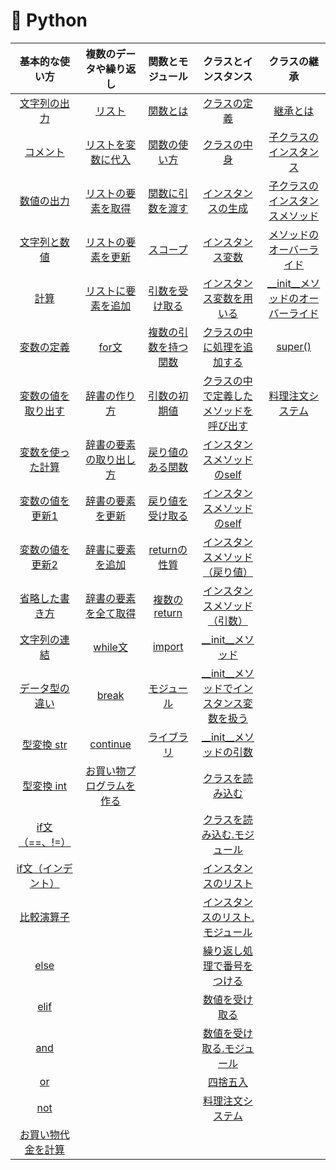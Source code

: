 # :snake: Python


|基本的な使い方|複数のデータや繰り返し|関数とモジュール|クラスとインスタンス|クラスの継承|
| :--: | :--: | :--: | :--: | :--:|
|[文字列の出力](https://github.com/aocattleya/HelloPython/blob/master/1_Python%E3%81%AE%E5%9F%BA%E6%9C%AC%E7%9A%84%E3%81%AA%E4%BD%BF%E3%81%84%E6%96%B9/Python01.py)|[リスト](https://github.com/aocattleya/HelloPython/blob/master/2_%E8%A4%87%E6%95%B0%E3%81%AE%E3%83%87%E3%83%BC%E3%82%BF%E3%82%84%E7%B9%B0%E3%82%8A%E8%BF%94%E3%81%97%E5%87%A6%E7%90%86/Python01.py)|[関数とは](https://github.com/aocattleya/HelloPython/blob/master/3_%E9%96%A2%E6%95%B0%E3%81%A8%E3%83%A2%E3%82%B8%E3%83%A5%E3%83%BC%E3%83%AB/Python01.py)|[クラスの定義](https://github.com/aocattleya/HelloPython/blob/master/4_%E3%82%AF%E3%83%A9%E3%82%B9%E3%81%A8%E3%82%A4%E3%83%B3%E3%82%B9%E3%82%BF%E3%83%B3%E3%82%B9/Python01.py)|[継承とは](https://github.com/aocattleya/HelloPython/blob/master/5_%E3%82%AF%E3%83%A9%E3%82%B9%E3%81%AE%E7%B6%99%E6%89%BF/Python01.py)|
|[コメント](https://github.com/aocattleya/HelloPython/blob/master/1_Python%E3%81%AE%E5%9F%BA%E6%9C%AC%E7%9A%84%E3%81%AA%E4%BD%BF%E3%81%84%E6%96%B9/Python02.py)|[リストを変数に代入](https://github.com/aocattleya/HelloPython/blob/master/2_%E8%A4%87%E6%95%B0%E3%81%AE%E3%83%87%E3%83%BC%E3%82%BF%E3%82%84%E7%B9%B0%E3%82%8A%E8%BF%94%E3%81%97%E5%87%A6%E7%90%86/Python02.py)|[関数の使い方](https://github.com/aocattleya/HelloPython/blob/master/3_%E9%96%A2%E6%95%B0%E3%81%A8%E3%83%A2%E3%82%B8%E3%83%A5%E3%83%BC%E3%83%AB/Python02.py)|[クラスの中身](https://github.com/aocattleya/HelloPython/blob/master/4_%E3%82%AF%E3%83%A9%E3%82%B9%E3%81%A8%E3%82%A4%E3%83%B3%E3%82%B9%E3%82%BF%E3%83%B3%E3%82%B9/Python02.py)|[子クラスのインスタンス](https://github.com/aocattleya/HelloPython/tree/master/5_%E3%82%AF%E3%83%A9%E3%82%B9%E3%81%AE%E7%B6%99%E6%89%BF/Python02)|
|[数値の出力](https://github.com/aocattleya/HelloPython/blob/master/1_Python%E3%81%AE%E5%9F%BA%E6%9C%AC%E7%9A%84%E3%81%AA%E4%BD%BF%E3%81%84%E6%96%B9/Python03.py)|[リストの要素を取得](https://github.com/aocattleya/HelloPython/blob/master/2_%E8%A4%87%E6%95%B0%E3%81%AE%E3%83%87%E3%83%BC%E3%82%BF%E3%82%84%E7%B9%B0%E3%82%8A%E8%BF%94%E3%81%97%E5%87%A6%E7%90%86/Python03.py)|[関数に引数を渡す](https://github.com/aocattleya/HelloPython/blob/master/3_%E9%96%A2%E6%95%B0%E3%81%A8%E3%83%A2%E3%82%B8%E3%83%A5%E3%83%BC%E3%83%AB/Python03.py)|[インスタンスの生成](https://github.com/aocattleya/HelloPython/blob/master/4_%E3%82%AF%E3%83%A9%E3%82%B9%E3%81%A8%E3%82%A4%E3%83%B3%E3%82%B9%E3%82%BF%E3%83%B3%E3%82%B9/Python03.py)|[子クラスのインスタンスメソッド](https://github.com/aocattleya/HelloPython/tree/master/5_%E3%82%AF%E3%83%A9%E3%82%B9%E3%81%AE%E7%B6%99%E6%89%BF/Python03)|
|[文字列と数値](https://github.com/aocattleya/HelloPython/blob/master/1_Python%E3%81%AE%E5%9F%BA%E6%9C%AC%E7%9A%84%E3%81%AA%E4%BD%BF%E3%81%84%E6%96%B9/Python04.py)|[リストの要素を更新](https://github.com/aocattleya/HelloPython/blob/master/2_%E8%A4%87%E6%95%B0%E3%81%AE%E3%83%87%E3%83%BC%E3%82%BF%E3%82%84%E7%B9%B0%E3%82%8A%E8%BF%94%E3%81%97%E5%87%A6%E7%90%86/Python04.py)|[スコープ](https://github.com/aocattleya/HelloPython/blob/master/3_%E9%96%A2%E6%95%B0%E3%81%A8%E3%83%A2%E3%82%B8%E3%83%A5%E3%83%BC%E3%83%AB/Python04.py)|[インスタンス変数](https://github.com/aocattleya/HelloPython/blob/master/4_%E3%82%AF%E3%83%A9%E3%82%B9%E3%81%A8%E3%82%A4%E3%83%B3%E3%82%B9%E3%82%BF%E3%83%B3%E3%82%B9/Python04.py)|[メソッドのオーバーライド](https://github.com/aocattleya/HelloPython/tree/master/5_%E3%82%AF%E3%83%A9%E3%82%B9%E3%81%AE%E7%B6%99%E6%89%BF/Python04)|
|[計算](https://github.com/aocattleya/HelloPython/blob/master/1_Python%E3%81%AE%E5%9F%BA%E6%9C%AC%E7%9A%84%E3%81%AA%E4%BD%BF%E3%81%84%E6%96%B9/Python05.py)|[リストに要素を追加](https://github.com/aocattleya/HelloPython/blob/master/2_%E8%A4%87%E6%95%B0%E3%81%AE%E3%83%87%E3%83%BC%E3%82%BF%E3%82%84%E7%B9%B0%E3%82%8A%E8%BF%94%E3%81%97%E5%87%A6%E7%90%86/Python05.py)|[引数を受け取る](https://github.com/aocattleya/HelloPython/blob/master/3_%E9%96%A2%E6%95%B0%E3%81%A8%E3%83%A2%E3%82%B8%E3%83%A5%E3%83%BC%E3%83%AB/Python05.py)|[インスタンス変数を用いる](https://github.com/aocattleya/HelloPython/blob/master/4_%E3%82%AF%E3%83%A9%E3%82%B9%E3%81%A8%E3%82%A4%E3%83%B3%E3%82%B9%E3%82%BF%E3%83%B3%E3%82%B9/Python05.py)|[__init__メソッドのオーバーライド](https://github.com/aocattleya/HelloPython/tree/master/5_%E3%82%AF%E3%83%A9%E3%82%B9%E3%81%AE%E7%B6%99%E6%89%BF/Python05)|
|[変数の定義](https://github.com/aocattleya/HelloPython/blob/master/1_Python%E3%81%AE%E5%9F%BA%E6%9C%AC%E7%9A%84%E3%81%AA%E4%BD%BF%E3%81%84%E6%96%B9/Python06.py)|[for文](https://github.com/aocattleya/HelloPython/blob/master/2_%E8%A4%87%E6%95%B0%E3%81%AE%E3%83%87%E3%83%BC%E3%82%BF%E3%82%84%E7%B9%B0%E3%82%8A%E8%BF%94%E3%81%97%E5%87%A6%E7%90%86/Python06.py)|[複数の引数を持つ関数](https://github.com/aocattleya/HelloPython/blob/master/3_%E9%96%A2%E6%95%B0%E3%81%A8%E3%83%A2%E3%82%B8%E3%83%A5%E3%83%BC%E3%83%AB/Python06.py)|[クラスの中に処理を追加する](https://github.com/aocattleya/HelloPython/blob/master/4_%E3%82%AF%E3%83%A9%E3%82%B9%E3%81%A8%E3%82%A4%E3%83%B3%E3%82%B9%E3%82%BF%E3%83%B3%E3%82%B9/Python06.py)|[super()](https://github.com/aocattleya/HelloPython/tree/master/5_%E3%82%AF%E3%83%A9%E3%82%B9%E3%81%AE%E7%B6%99%E6%89%BF/Python06)|
|[変数の値を取り出す](https://github.com/aocattleya/HelloPython/blob/master/1_Python%E3%81%AE%E5%9F%BA%E6%9C%AC%E7%9A%84%E3%81%AA%E4%BD%BF%E3%81%84%E6%96%B9/Python07.py)|[辞書の作り方](https://github.com/aocattleya/HelloPython/blob/master/2_%E8%A4%87%E6%95%B0%E3%81%AE%E3%83%87%E3%83%BC%E3%82%BF%E3%82%84%E7%B9%B0%E3%82%8A%E8%BF%94%E3%81%97%E5%87%A6%E7%90%86/Python07.py)|[引数の初期値](https://github.com/aocattleya/HelloPython/blob/master/3_%E9%96%A2%E6%95%B0%E3%81%A8%E3%83%A2%E3%82%B8%E3%83%A5%E3%83%BC%E3%83%AB/Python07.py)|[クラスの中で定義したメソッドを呼び出す](https://github.com/aocattleya/HelloPython/blob/master/4_%E3%82%AF%E3%83%A9%E3%82%B9%E3%81%A8%E3%82%A4%E3%83%B3%E3%82%B9%E3%82%BF%E3%83%B3%E3%82%B9/Python07.py)|[料理注文システム](https://github.com/aocattleya/HelloPython/tree/master/5_%E3%82%AF%E3%83%A9%E3%82%B9%E3%81%AE%E7%B6%99%E6%89%BF/Python07)|
|[変数を使った計算](https://github.com/aocattleya/HelloPython/blob/master/1_Python%E3%81%AE%E5%9F%BA%E6%9C%AC%E7%9A%84%E3%81%AA%E4%BD%BF%E3%81%84%E6%96%B9/Python08.py)|[辞書の要素の取り出し方](https://github.com/aocattleya/HelloPython/blob/master/2_%E8%A4%87%E6%95%B0%E3%81%AE%E3%83%87%E3%83%BC%E3%82%BF%E3%82%84%E7%B9%B0%E3%82%8A%E8%BF%94%E3%81%97%E5%87%A6%E7%90%86/Python08.py)|[戻り値のある関数](https://github.com/aocattleya/HelloPython/blob/master/3_%E9%96%A2%E6%95%B0%E3%81%A8%E3%83%A2%E3%82%B8%E3%83%A5%E3%83%BC%E3%83%AB/Python08.py)|[インスタンスメソッドのself](https://github.com/aocattleya/HelloPython/blob/master/4_%E3%82%AF%E3%83%A9%E3%82%B9%E3%81%A8%E3%82%A4%E3%83%B3%E3%82%B9%E3%82%BF%E3%83%B3%E3%82%B9/Python08.py)|
|[変数の値を更新1](https://github.com/aocattleya/HelloPython/blob/master/1_Python%E3%81%AE%E5%9F%BA%E6%9C%AC%E7%9A%84%E3%81%AA%E4%BD%BF%E3%81%84%E6%96%B9/Python09.py)|[辞書の要素を更新](https://github.com/aocattleya/HelloPython/blob/master/2_%E8%A4%87%E6%95%B0%E3%81%AE%E3%83%87%E3%83%BC%E3%82%BF%E3%82%84%E7%B9%B0%E3%82%8A%E8%BF%94%E3%81%97%E5%87%A6%E7%90%86/Python09.py)|[戻り値を受け取る](https://github.com/aocattleya/HelloPython/blob/master/3_%E9%96%A2%E6%95%B0%E3%81%A8%E3%83%A2%E3%82%B8%E3%83%A5%E3%83%BC%E3%83%AB/Python09.py)|[インスタンスメソッドのself](https://github.com/aocattleya/HelloPython/blob/master/4_%E3%82%AF%E3%83%A9%E3%82%B9%E3%81%A8%E3%82%A4%E3%83%B3%E3%82%B9%E3%82%BF%E3%83%B3%E3%82%B9/Python09.py)|
|[変数の値を更新2](https://github.com/aocattleya/HelloPython/blob/master/1_Python%E3%81%AE%E5%9F%BA%E6%9C%AC%E7%9A%84%E3%81%AA%E4%BD%BF%E3%81%84%E6%96%B9/Python10.py)|[辞書に要素を追加](https://github.com/aocattleya/HelloPython/blob/master/2_%E8%A4%87%E6%95%B0%E3%81%AE%E3%83%87%E3%83%BC%E3%82%BF%E3%82%84%E7%B9%B0%E3%82%8A%E8%BF%94%E3%81%97%E5%87%A6%E7%90%86/Python10.py)|[returnの性質](https://github.com/aocattleya/HelloPython/blob/master/3_%E9%96%A2%E6%95%B0%E3%81%A8%E3%83%A2%E3%82%B8%E3%83%A5%E3%83%BC%E3%83%AB/Python10.py)|[インスタンスメソッド（戻り値）](https://github.com/aocattleya/HelloPython/blob/master/4_%E3%82%AF%E3%83%A9%E3%82%B9%E3%81%A8%E3%82%A4%E3%83%B3%E3%82%B9%E3%82%BF%E3%83%B3%E3%82%B9/Python10.py)|
|[省略した書き方](https://github.com/aocattleya/HelloPython/blob/master/1_Python%E3%81%AE%E5%9F%BA%E6%9C%AC%E7%9A%84%E3%81%AA%E4%BD%BF%E3%81%84%E6%96%B9/Python11.py)|[辞書の要素を全て取得](https://github.com/aocattleya/HelloPython/blob/master/2_%E8%A4%87%E6%95%B0%E3%81%AE%E3%83%87%E3%83%BC%E3%82%BF%E3%82%84%E7%B9%B0%E3%82%8A%E8%BF%94%E3%81%97%E5%87%A6%E7%90%86/Python11.py)|[複数のreturn](https://github.com/aocattleya/HelloPython/blob/master/3_%E9%96%A2%E6%95%B0%E3%81%A8%E3%83%A2%E3%82%B8%E3%83%A5%E3%83%BC%E3%83%AB/Python11.py)|[インスタンスメソッド（引数）](https://github.com/aocattleya/HelloPython/blob/master/4_%E3%82%AF%E3%83%A9%E3%82%B9%E3%81%A8%E3%82%A4%E3%83%B3%E3%82%B9%E3%82%BF%E3%83%B3%E3%82%B9/Python11.py)|
|[文字列の連結](https://github.com/aocattleya/HelloPython/blob/master/1_Python%E3%81%AE%E5%9F%BA%E6%9C%AC%E7%9A%84%E3%81%AA%E4%BD%BF%E3%81%84%E6%96%B9/Python12.py)|[while文](https://github.com/aocattleya/HelloPython/blob/master/2_%E8%A4%87%E6%95%B0%E3%81%AE%E3%83%87%E3%83%BC%E3%82%BF%E3%82%84%E7%B9%B0%E3%82%8A%E8%BF%94%E3%81%97%E5%87%A6%E7%90%86/Python12.py)|[import](https://github.com/aocattleya/HelloPython/blob/master/3_%E9%96%A2%E6%95%B0%E3%81%A8%E3%83%A2%E3%82%B8%E3%83%A5%E3%83%BC%E3%83%AB/Python12.py)|[__init__メソッド](https://github.com/aocattleya/HelloPython/blob/master/4_%E3%82%AF%E3%83%A9%E3%82%B9%E3%81%A8%E3%82%A4%E3%83%B3%E3%82%B9%E3%82%BF%E3%83%B3%E3%82%B9/Python12.py)|
|[データ型の違い](https://github.com/aocattleya/HelloPython/blob/master/1_Python%E3%81%AE%E5%9F%BA%E6%9C%AC%E7%9A%84%E3%81%AA%E4%BD%BF%E3%81%84%E6%96%B9/Python13.py)|[break](https://github.com/aocattleya/HelloPython/blob/master/2_%E8%A4%87%E6%95%B0%E3%81%AE%E3%83%87%E3%83%BC%E3%82%BF%E3%82%84%E7%B9%B0%E3%82%8A%E8%BF%94%E3%81%97%E5%87%A6%E7%90%86/Python13.py)|[モジュール](https://github.com/aocattleya/HelloPython/blob/master/3_%E9%96%A2%E6%95%B0%E3%81%A8%E3%83%A2%E3%82%B8%E3%83%A5%E3%83%BC%E3%83%AB/python12utils.py)|[__init__メソッドでインスタンス変数を扱う](https://github.com/aocattleya/HelloPython/blob/master/4_%E3%82%AF%E3%83%A9%E3%82%B9%E3%81%A8%E3%82%A4%E3%83%B3%E3%82%B9%E3%82%BF%E3%83%B3%E3%82%B9/Python13.py)|
|[型変換 str](https://github.com/aocattleya/HelloPython/blob/master/1_Python%E3%81%AE%E5%9F%BA%E6%9C%AC%E7%9A%84%E3%81%AA%E4%BD%BF%E3%81%84%E6%96%B9/Python14.py)|[continue](https://github.com/aocattleya/HelloPython/blob/master/2_%E8%A4%87%E6%95%B0%E3%81%AE%E3%83%87%E3%83%BC%E3%82%BF%E3%82%84%E7%B9%B0%E3%82%8A%E8%BF%94%E3%81%97%E5%87%A6%E7%90%86/Python14.py)|[ライブラリ](https://github.com/aocattleya/HelloPython/blob/master/3_関数とモジュール/Python13.py)|[__init__メソッドの引数](https://github.com/aocattleya/HelloPython/blob/master/4_%E3%82%AF%E3%83%A9%E3%82%B9%E3%81%A8%E3%82%A4%E3%83%B3%E3%82%B9%E3%82%BF%E3%83%B3%E3%82%B9/Python14.py)|
|[型変換 int](https://github.com/aocattleya/HelloPython/blob/master/1_Python%E3%81%AE%E5%9F%BA%E6%9C%AC%E7%9A%84%E3%81%AA%E4%BD%BF%E3%81%84%E6%96%B9/Python15.py)|[お買い物プログラムを作る](https://github.com/aocattleya/HelloPython/blob/master/2_%E8%A4%87%E6%95%B0%E3%81%AE%E3%83%87%E3%83%BC%E3%82%BF%E3%82%84%E7%B9%B0%E3%82%8A%E8%BF%94%E3%81%97%E5%87%A6%E7%90%86/Python15.py)||[クラスを読み込む](https://github.com/aocattleya/HelloPython/blob/master/4_%E3%82%AF%E3%83%A9%E3%82%B9%E3%81%A8%E3%82%A4%E3%83%B3%E3%82%B9%E3%82%BF%E3%83%B3%E3%82%B9/Python15.py)||
|[if文（==、!=）](https://github.com/aocattleya/HelloPython/blob/master/1_Python%E3%81%AE%E5%9F%BA%E6%9C%AC%E7%9A%84%E3%81%AA%E4%BD%BF%E3%81%84%E6%96%B9/Python16.py)|||[クラスを読み込む.モジュール](https://github.com/aocattleya/HelloPython/blob/master/4_%E3%82%AF%E3%83%A9%E3%82%B9%E3%81%A8%E3%82%A4%E3%83%B3%E3%82%B9%E3%82%BF%E3%83%B3%E3%82%B9/Python15item.py)||
|[if文（インデント）](https://github.com/aocattleya/HelloPython/blob/master/1_Python%E3%81%AE%E5%9F%BA%E6%9C%AC%E7%9A%84%E3%81%AA%E4%BD%BF%E3%81%84%E6%96%B9/Python17.py)|||[インスタンスのリスト](https://github.com/aocattleya/HelloPython/blob/master/4_%E3%82%AF%E3%83%A9%E3%82%B9%E3%81%A8%E3%82%A4%E3%83%B3%E3%82%B9%E3%82%BF%E3%83%B3%E3%82%B9/Python16.py)||
|[比較演算子](https://github.com/aocattleya/HelloPython/blob/master/1_Python%E3%81%AE%E5%9F%BA%E6%9C%AC%E7%9A%84%E3%81%AA%E4%BD%BF%E3%81%84%E6%96%B9/Python18.py)|||[インスタンスのリスト.モジュール](https://github.com/aocattleya/HelloPython/blob/master/4_%E3%82%AF%E3%83%A9%E3%82%B9%E3%81%A8%E3%82%A4%E3%83%B3%E3%82%B9%E3%82%BF%E3%83%B3%E3%82%B9/Python16item.py)||
|[else](https://github.com/aocattleya/HelloPython/blob/master/1_Python%E3%81%AE%E5%9F%BA%E6%9C%AC%E7%9A%84%E3%81%AA%E4%BD%BF%E3%81%84%E6%96%B9/Python19.py)|||[繰り返し処理で番号をつける](https://github.com/aocattleya/HelloPython/blob/master/4_%E3%82%AF%E3%83%A9%E3%82%B9%E3%81%A8%E3%82%A4%E3%83%B3%E3%82%B9%E3%82%BF%E3%83%B3%E3%82%B9/Python17.py)||
|[elif](https://github.com/aocattleya/HelloPython/blob/master/1_Python%E3%81%AE%E5%9F%BA%E6%9C%AC%E7%9A%84%E3%81%AA%E4%BD%BF%E3%81%84%E6%96%B9/Python20.py)|||[数値を受け取る](https://github.com/aocattleya/HelloPython/blob/master/4_%E3%82%AF%E3%83%A9%E3%82%B9%E3%81%A8%E3%82%A4%E3%83%B3%E3%82%B9%E3%82%BF%E3%83%B3%E3%82%B9/Python18.py)||
|[and](https://github.com/aocattleya/HelloPython/blob/master/1_Python%E3%81%AE%E5%9F%BA%E6%9C%AC%E7%9A%84%E3%81%AA%E4%BD%BF%E3%81%84%E6%96%B9/Python21.py)|||[数値を受け取る.モジュール](https://github.com/aocattleya/HelloPython/blob/master/4_%E3%82%AF%E3%83%A9%E3%82%B9%E3%81%A8%E3%82%A4%E3%83%B3%E3%82%B9%E3%82%BF%E3%83%B3%E3%82%B9/Python18item.py)||
|[or](https://github.com/aocattleya/HelloPython/blob/master/1_Python%E3%81%AE%E5%9F%BA%E6%9C%AC%E7%9A%84%E3%81%AA%E4%BD%BF%E3%81%84%E6%96%B9/Python22.py)|||[四捨五入](https://github.com/aocattleya/HelloPython/blob/master/4_%E3%82%AF%E3%83%A9%E3%82%B9%E3%81%A8%E3%82%A4%E3%83%B3%E3%82%B9%E3%82%BF%E3%83%B3%E3%82%B9/Python19.py)||
|[not](https://github.com/aocattleya/HelloPython/blob/master/1_Python%E3%81%AE%E5%9F%BA%E6%9C%AC%E7%9A%84%E3%81%AA%E4%BD%BF%E3%81%84%E6%96%B9/Python23.py)|||[料理注文システム](https://github.com/aocattleya/HelloPython/blob/master/4_%E3%82%AF%E3%83%A9%E3%82%B9%E3%81%A8%E3%82%A4%E3%83%B3%E3%82%B9%E3%82%BF%E3%83%B3%E3%82%B9/Python20.py)||
|[お買い物代金を計算](https://github.com/aocattleya/HelloPython/blob/master/1_Python%E3%81%AE%E5%9F%BA%E6%9C%AC%E7%9A%84%E3%81%AA%E4%BD%BF%E3%81%84%E6%96%B9/Python24.py)||||
